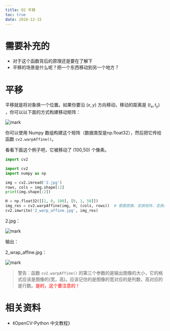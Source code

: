 ```yaml
---
title: 02 平移
toc: true
date: 2018-12-15
---
```

# 需要补充的

- 对于这个函数背后的原理还是要在了解下
- 平移的场景是什么呢？把一个东西移动到另一个地方？

# 平移


平移就是将对象换一个位置。如果你要沿 $(x,y)$ 方向移动，移动的距离是 $(t_x,t_y)$ ，你可以以下面的方式构建移动矩阵：

![mark](http://images.iterate.site/blog/image/20181215/RDf6TAk9nUpp.png?imageslim)

你可以使用 Numpy 数组构建这个矩阵（数据类型是np.float32），然后把它传给函数 `cv2.warpAffine()`。

看看下面这个例子吧，它被移动了 (100,50) 个像素。

```py
import cv2

import cv2
import numpy as np

img = cv2.imread('2.jpg')
rows, cols = img.shape[:2]
print(img.shape[:2])

H = np.float32([[1, 0, 100], [0, 1, 50]])
img_res = cv2.warpAffine(img, H, (cols, rows))  # 需要图像、变换矩阵、变换后的大小
cv2.imwrite('2_warp_affine.jpg', img_res)
```

2.jpg：

![mark](http://images.iterate.site/blog/image/20181215/GCUTGMbyXbvM.jpg?imageslim)

输出：

2_wrap_affine.jpg：

![mark](http://images.iterate.site/blog/image/20181215/6FwD8ii6nmvb.jpg?imageslim)


> 警告：函数 `cv2.warpAffine()` 的第三个参数的是输出图像的大小，它的格式应该是图像的(宽，高)。应该记住的是图像的宽对应的是列数，高对应的是行数。<span style="color:red;">是的，这个要注意的！</span>



# 相关资料

- 《OpenCV-Python 中文教程》
